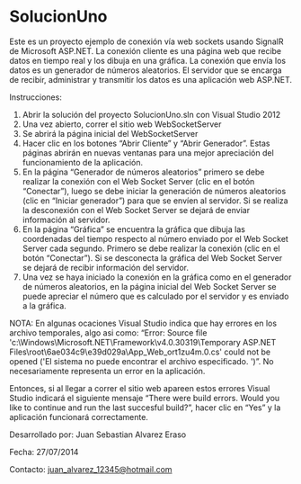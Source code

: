 SolucionUno
===========
Este es un proyecto ejemplo de conexión vía web sockets usando SignalR de Microsoft ASP.NET. La conexión cliente es una página web que recibe datos en tiempo real y los dibuja en una gráfica. La conexión que envía los datos es un generador de números aleatorios. El servidor que se encarga de recibir, administrar y transmitir los datos es una aplicación web ASP.NET.

Instrucciones:

1. Abrir la solución del proyecto SolucionUno.sln con Visual Studio 2012
2. Una vez abierto, correr el sitio web WebSocketServer
3. Se abrirá la página inicial del WebSocketServer
4. Hacer clic en los botones “Abrir Cliente” y “Abrir Generador”. Estas páginas abrirán en nuevas ventanas para una mejor apreciación del funcionamiento de la aplicación.
5. En la página “Generador de números aleatorios” primero se debe realizar la conexión con el Web Socket Server (clic en el botón “Conectar”), luego se debe iniciar la generación de números aleatorios (clic en “Iniciar generador”) para que se envíen al servidor. Si se realiza la desconexión con el Web Socket Server se dejará de enviar información al servidor.
6. En la página “Gráfica” se encuentra la gráfica que dibuja las coordenadas del tiempo respecto al número enviado por el Web Socket Server cada segundo. Primero se debe realizar la conexión (clic en el botón “Conectar”). Si se desconecta la gráfica del Web Socket Server se dejará de recibir información del servidor.
7. Una vez se haya iniciado la conexión en la gráfica como en el generador de números aleatorios, en la página inicial del Web Socket Server se puede apreciar el número que es calculado por el servidor y es enviado a la gráfica.

NOTA: En algunas ocaciones Visual Studio indica que hay errores en los archivo temporales, algo asi como: “Error: Source file 'c:\Windows\Microsoft.NET\Framework\v4.0.30319\Temporary ASP.NET Files\root\6ae034c9\e39d029a\App_Web_ort1zu4m.0.cs' could not be opened ('El sistema no puede encontrar el archivo especificado. ')”. No necesariamente representa un error en la aplicación.

Entonces, si al llegar a correr el sitio web apareen estos errores Visual Studio indicará el siguiente mensaje “There were build errors. Would you like to continue and run the last succesful build?”, hacer clic en “Yes” y la aplicación funcionará correctamente.

Desarrollado por: Juan Sebastian Alvarez Eraso

Fecha: 27/07/2014

Contacto: juan_alvarez_12345@hotmail.com
